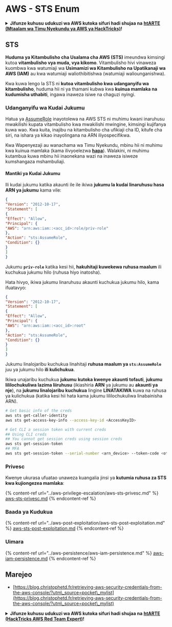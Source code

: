 # AWS - STS Enum

<details>

<summary><strong>Jifunze kuhusu udukuzi wa AWS kutoka sifuri hadi shujaa na</strong> <a href="https://training.hacktricks.xyz/courses/arte"><strong>htARTE (Mtaalam wa Timu Nyekundu ya AWS ya HackTricks)</strong></a><strong>!</strong></summary>

Njia nyingine za kusaidia HackTricks:

* Ikiwa unataka kuona **kampuni yako ikitangazwa kwenye HackTricks** au **kupakua HackTricks kwa PDF** Angalia [**MIPANGO YA KUJIUNGA**](https://github.com/sponsors/carlospolop)!
* Pata [**bidhaa rasmi za PEASS & HackTricks**](https://peass.creator-spring.com)
* Gundua [**Familia ya PEASS**](https://opensea.io/collection/the-peass-family), mkusanyiko wetu wa [**NFTs**](https://opensea.io/collection/the-peass-family) ya kipekee
* **Jiunge na** 💬 [**Kikundi cha Discord**](https://discord.gg/hRep4RUj7f) au kikundi cha [**telegram**](https://t.me/peass) au **tufuate** kwenye **Twitter** 🐦 [**@hacktricks\_live**](https://twitter.com/hacktricks\_live)**.**
* **Shiriki mbinu zako za udukuzi kwa kuwasilisha PRs kwa** [**HackTricks**](https://github.com/carlospolop/hacktricks) na [**HackTricks Cloud**](https://github.com/carlospolop/hacktricks-cloud) repos za github.

</details>

## STS

**Huduma ya Kitambulisho cha Usalama cha AWS (STS)** imeundwa kimsingi kutoa **vitambulisho vya muda, vya kikomo**. Vitambulisho hivi vinaweza kuombwa kwa watumiaji wa **Usimamizi wa Kitambulisho na Upatikanaji wa AWS (IAM)** au kwa watumiaji waliothibitishwa (watumiaji waliounganishwa).

Kwa kuwa lengo la STS ni **kutoa vitambulisho kwa udanganyifu wa kitambulisho**, huduma hii ni ya thamani kubwa kwa **kuinua mamlaka na kudumisha uthabiti**, ingawa inaweza isiwe na chaguzi nyingi.

### Udanganyifu wa Kudai Jukumu

Hatua ya [AssumeRole](https://docs.aws.amazon.com/STS/latest/APIReference/API\_AssumeRole.html) inayotolewa na AWS STS ni muhimu kwani inaruhusu mwakilishi kupata vitambulisho kwa mwakilishi mwingine, kimsingi kujifanya kuwa wao. Kwa kuita, inajibu na kitambulisho cha ufikiaji cha ID, kitufe cha siri, na ishara ya kikao inayolingana na ARN iliyospecifikwa.

Kwa Wapenyezaji au wanachama wa Timu Nyekundu, mbinu hii ni muhimu kwa kuinua mamlaka (kama ilivyoelezwa [**hapa**](../aws-privilege-escalation/aws-sts-privesc.md#sts-assumerole)). Walakini, ni muhimu kutambua kuwa mbinu hii inaonekana wazi na inaweza isiweze kumshangaza mshambuliaji.

#### Mantiki ya Kudai Jukumu

Ili kudai jukumu katika akaunti ile ile ikiwa **jukumu la kudai linaruhusu hasa ARN ya jukumu** kama vile:
```json
{
"Version": "2012-10-17",
"Statement": [
{
"Effect": "Allow",
"Principal": {
"AWS": "arn:aws:iam::<acc_id>:role/priv-role"
},
"Action": "sts:AssumeRole",
"Condition": {}
}
]
}
```
Jukumu **`priv-role`** katika kesi hii, **hakuhitaji kuwekewa ruhusa maalum** ili kuchukua jukumu hilo (ruhusa hiyo inatosha).

Hata hivyo, ikiwa jukumu linaruhusu akaunti kuchukua jukumu hilo, kama ifuatavyo:
```json
{
"Version": "2012-10-17",
"Statement": [
{
"Effect": "Allow",
"Principal": {
"AWS": "arn:aws:iam::<acc_id>:root"
},
"Action": "sts:AssumeRole",
"Condition": {}
}
]
}
```
Jukumu linalojaribu kuchukua linahitaji **ruhusa maalum ya `sts:AssumeRole`** juu ya jukumu hilo **ili kulichukua**.

Ikiwa unajaribu kuchukua **jukumu** **kutoka kwenye akaunti tofauti**, **jukumu lililochukuliwa lazima liiruhusu** (ikiashiria **ARN** ya jukumu au **akaunti ya nje**), na **jukumu linalojaribu kuchukua** lingine **LINATAKIWA** kuwa na ruhusa ya kulichukua (katika kesi hii hata kama jukumu lililochukuliwa linabainisha ARN).
```bash
# Get basic info of the creds
aws sts get-caller-identity
aws sts get-access-key-info --access-key-id <AccessKeyID>

# Get CLI a session token with current creds
## Using CLI creds
## You cannot get session creds using session creds
aws sts get-session-token
## MFA
aws sts get-session-token --serial-number <arn_device> --token-code <otp_code>
```
### Privesc

Kwenye ukurasa ufuatao unaweza kuangalia jinsi ya **kutumia ruhusa za STS kwa kujiongezea mamlaka**:

{% content-ref url="../aws-privilege-escalation/aws-sts-privesc.md" %}
[aws-sts-privesc.md](../aws-privilege-escalation/aws-sts-privesc.md)
{% endcontent-ref %}

### Baada ya Kudukua

{% content-ref url="../aws-post-exploitation/aws-sts-post-exploitation.md" %}
[aws-sts-post-exploitation.md](../aws-post-exploitation/aws-sts-post-exploitation.md)
{% endcontent-ref %}

### Uimara

{% content-ref url="../aws-persistence/aws-iam-persistence.md" %}
[aws-iam-persistence.md](../aws-persistence/aws-iam-persistence.md)
{% endcontent-ref %}

## Marejeo

* [https://blog.christophetd.fr/retrieving-aws-security-credentials-from-the-aws-console/?utm\_source=pocket\_mylist](https://blog.christophetd.fr/retrieving-aws-security-credentials-from-the-aws-console/?utm\_source=pocket\_mylist)

<details>

<summary><strong>Jifunze kuhusu udukuzi wa AWS kutoka sifuri hadi shujaa na</strong> <a href="https://training.hacktricks.xyz/courses/arte"><strong>htARTE (HackTricks AWS Red Team Expert)</strong></a><strong>!</strong></summary>

Njia nyingine za kusaidia HackTricks:

* Ikiwa unataka kuona **kampuni yako ikitangazwa kwenye HackTricks** au **kupakua HackTricks kwa PDF** Angalia [**MIPANGO YA KUJIUNGA**](https://github.com/sponsors/carlospolop)!
* Pata [**bidhaa rasmi za PEASS & HackTricks**](https://peass.creator-spring.com)
* Gundua [**Familia ya PEASS**](https://opensea.io/collection/the-peass-family), mkusanyiko wetu wa [**NFTs**](https://opensea.io/collection/the-peass-family) ya kipekee
* **Jiunge na** 💬 [**Kikundi cha Discord**](https://discord.gg/hRep4RUj7f) au kikundi cha [**telegram**](https://t.me/peass) au **tufuate** kwenye **Twitter** 🐦 [**@hacktricks\_live**](https://twitter.com/hacktricks\_live)**.**
* **Shiriki mbinu zako za udukuzi kwa kuwasilisha PRs kwa** [**HackTricks**](https://github.com/carlospolop/hacktricks) na [**HackTricks Cloud**](https://github.com/carlospolop/hacktricks-cloud) repos za github.

</details>
